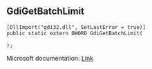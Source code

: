 ## GdiGetBatchLimit

```
[DllImport("gdi32.dll", SetLastError = true)]
public static extern DWORD GdiGetBatchLimit(
   
);
```

Microsoft documentation: [Link](https://docs.microsoft.com/en-us/windows/win32/api/wingdi/nf-wingdi-gdigetbatchlimit)
